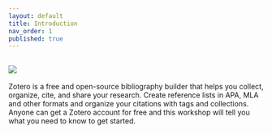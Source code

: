 ```yaml
---
layout: default
title: Introduction
nav_order: 1
published: true
---
```

## ![]({{site.baseurl}}/content/images/zotero.png)

Zotero is a free and open-source bibliography builder that helps you collect, organize, cite, and share your research. Create reference lists in APA, MLA and other formats and organize your citations with tags and collections. Anyone can get a Zotero account for free and this workshop will tell you what you need to know to get started.
